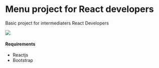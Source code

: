<h1>Menu project for React developers </h1>
<p>Basic project for intermediaters React Developers</p>
<img src="https://s9.gifyu.com/images/ezgif.com-gif-makere48dc7c32ab912af.gif" />
<h4>Requirements</h4>
<ul>
  <li>Reactjs</li>
  <li>Bootstrap</li>

</ul>
